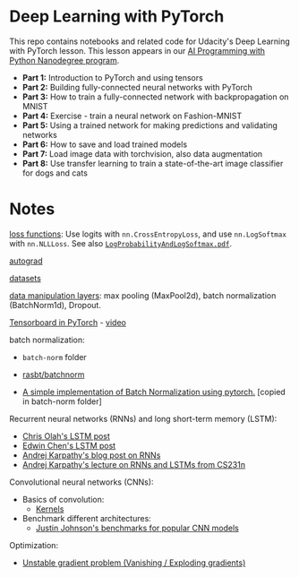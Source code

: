 # Deep Learning with PyTorch

This repo contains notebooks and related code for Udacity's Deep Learning with PyTorch lesson. This lesson appears in our [AI Programming with Python Nanodegree program](https://www.udacity.com/course/ai-programming-python-nanodegree--nd089).

* **Part 1:** Introduction to PyTorch and using tensors
* **Part 2:** Building fully-connected neural networks with PyTorch
* **Part 3:** How to train a fully-connected network with backpropagation on MNIST
* **Part 4:** Exercise - train a neural network on Fashion-MNIST
* **Part 5:** Using a trained network for making predictions and validating networks
* **Part 6:** How to save and load trained models
* **Part 7:** Load image data with torchvision, also data augmentation
* **Part 8:** Use transfer learning to train a state-of-the-art image classifier for dogs and cats



# Notes

[loss functions](./loss%20functions.ipynb): Use logits with `nn.CrossEntropyLoss`, and use `nn.LogSoftmax` with `nn.NLLLoss`. See also [`LogProbabilityAndLogSoftmax.pdf`](./assets/LogProbabilityAndLogSoftmax.pdf).

[autograd](./autograd.ipynb)

[datasets](./datasets.ipynb)

[data manipulation layers](./data%20manipulation%20layers.ipynb): max pooling (MaxPool2d), batch normalization (BatchNorm1d), Dropout.

[Tensorboard in PyTorch](./Tensorboard%20in%20PyTorch.ipynb) - [video](https://www.youtube.com/watch?v=6CEld3hZgqc&list=PL_lsbAsL_o2CTlGHgMxNrKhzP97BaG9ZN&index=5)



batch normalization:

- `batch-norm` folder

- [rasbt/batchnorm](../rasbt-intro-to-DL/L11/code/batchnorm.ipynb)

- [A simple implementation of Batch Normalization using pytorch.](https://github.com/Johann-Huber/batchnorm_pytorch) [copied in batch-norm folder]

Recurrent neural networks (RNNs) and long short-term memory (LSTM):
- [Chris Olah's LSTM post](http://colah.github.io/posts/2015-08-Understanding-LSTMs/)
- [Edwin Chen's LSTM post](http://blog.echen.me/2017/05/30/exploring-lstms/)
- [Andrej Karpathy's blog post on RNNs](http://karpathy.github.io/2015/05/21/rnn-effectiveness/)
- [Andrej Karpathy's lecture on RNNs and LSTMs from CS231n](https://www.youtube.com/watch?v=iX5V1WpxxkY)

Convolutional neural networks (CNNs):
- Basics of convolution:
  - [Kernels](https://setosa.io/ev/image-kernels/)
- Benchmark different architectures:
  - [Justin Johnson's benchmarks for popular CNN models](https://github.com/jcjohnson/cnn-benchmarks)

Optimization:
  - [Unstable gradient problem (Vanishing / Exploding gradients)](http://neuralnetworksanddeeplearning.com/chap5.html)

